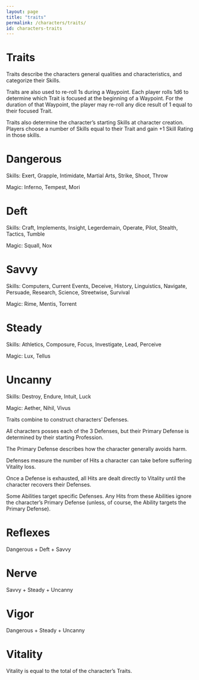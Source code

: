```yaml
---
layout: page
title: "traits"
permalink: /characters/traits/
id: characters-traits
---
```


# Traits

Traits describe the characters general qualities and characteristics, and categorize their Skills.

Traits are also used to re-roll 1s during a Waypoint.  Each player rolls 1d6 to determine which Trait is focused at the beginning of a Waypoint.  For the duration of that Waypoint, the player may re-roll any dice result of 1 equal to their focused Trait.

Traits also determine the character’s starting Skills at character creation.  Players choose a number of Skills equal to their Trait and gain +1 Skill Rating in those skills.

# Dangerous

Skills: Exert, Grapple, Intimidate, Martial Arts, Strike, Shoot, Throw

Magic: Inferno, Tempest, Mori

# Deft

Skills: Craft, Implements, Insight, Legerdemain, Operate, Pilot, Stealth, Tactics, Tumble

Magic: Squall, Nox

# Savvy

Skills: Computers, Current Events, Deceive, History, Linguistics, Navigate, Persuade, Research, Science, Streetwise, Survival

Magic: Rime, Mentis, Torrent

# Steady

Skills: Athletics, Composure, Focus, Investigate, Lead, Perceive

Magic: Lux,  Tellus

# Uncanny

Skills: Destroy, Endure, Intuit, Luck

Magic: Aether, Nihil, Vivus

Traits combine to construct characters’ Defenses.  

All characters posses each of the 3 Defenses, but their Primary Defense is determined by their starting Profession.

The Primary Defense describes how the character generally avoids harm.

Defenses measure the number of Hits a character can take before suffering Vitality loss.  

Once a Defense is exhausted, all Hits are dealt directly to Vitality until the character recovers their Defenses.

Some Abilities target specific Defenses.  Any Hits from these Abilities ignore the character’s Primary Defense (unless, of course, the Ability targets the Primary Defense).

# Reflexes

Dangerous + Deft + Savvy

# Nerve

Savvy + Steady + Uncanny

# Vigor

Dangerous + Steady + Uncanny

# Vitality

Vitality is equal to the total of the character’s Traits.